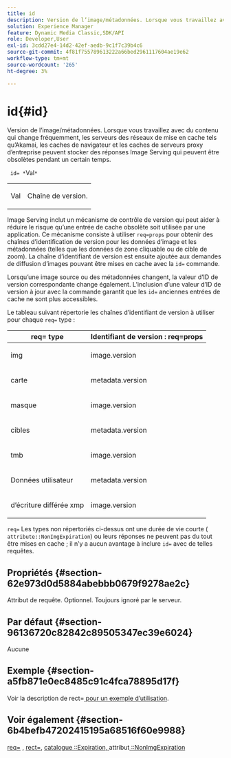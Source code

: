 ```yaml
---
title: id
description: Version de l’image/métadonnées. Lorsque vous travaillez avec du contenu qui change fréquemment, les serveurs des réseaux de mise en cache tels qu’Akamai, les caches de navigateur et les caches de serveurs proxy d’entreprise peuvent stocker des réponses Image Serving qui peuvent être obsolètes pendant un certain temps.
solution: Experience Manager
feature: Dynamic Media Classic,SDK/API
role: Developer,User
exl-id: 3cdd27e4-14d2-42ef-aedb-9c1f7c39b4c6
source-git-commit: 4f81f755789613222a66bed2961117604ae19e62
workflow-type: tm+mt
source-wordcount: '265'
ht-degree: 3%

---
```


# id{#id}

Version de l’image/métadonnées. Lorsque vous travaillez avec du contenu qui change fréquemment, les serveurs des réseaux de mise en cache tels qu’Akamai, les caches de navigateur et les caches de serveurs proxy d’entreprise peuvent stocker des réponses Image Serving qui peuvent être obsolètes pendant un certain temps.

` id= *`Val`*`

<table id="simpletable_3A6EBDA15B004636804E1ACEF952479A"> 
 <tr class="strow"> 
  <td class="stentry"> <p> <span class="codeph"><span class="varname"> Val </span> </span> </p> </td> 
  <td class="stentry"> <p>Chaîne de version. </p> </td> 
 </tr> 
</table>

Image Serving inclut un mécanisme de contrôle de version qui peut aider à réduire le risque qu’une entrée de cache obsolète soit utilisée par une application. Ce mécanisme consiste à utiliser `req=props` pour obtenir des chaînes d’identification de version pour les données d’image et les métadonnées (telles que les données de zone cliquable ou de cible de zoom). La chaîne d’identifiant de version est ensuite ajoutée aux demandes de diffusion d’images pouvant être mises en cache avec la `id=` commande.

Lorsqu’une image source ou des métadonnées changent, la valeur d’ID de version correspondante change également. L’inclusion d’une valeur d’ID de version à jour avec la commande garantit que les `id=` anciennes entrées de cache ne sont plus accessibles.

Le tableau suivant répertorie les chaînes d’identifiant de version à utiliser pour chaque `req=` type :

<table id="table_AE39BEBE18864880BBBF1C4F16785E2D"> 
 <thead> 
  <tr> 
   <th class="entry"> <b> req= type</b> </th> 
   <th class="entry"> <b> Identifiant de version : req=props</b> </th> 
  </tr> 
 </thead>
 <tbody> 
  <tr> 
   <td> <p> img </p> </td> 
   <td> <p> image.version </p> </td> 
  </tr> 
  <tr> 
   <td> <p> carte </p> </td> 
   <td> <p> metadata.version </p> </td> 
  </tr> 
  <tr> 
   <td> <p> masque </p> </td> 
   <td> <p> image.version </p> </td> 
  </tr> 
  <tr> 
   <td> <p> cibles </p> </td> 
   <td> <p> metadata.version </p> </td> 
  </tr> 
  <tr> 
   <td> <p> tmb </p> </td> 
   <td> <p> image.version </p> </td> 
  </tr> 
  <tr> 
   <td> <p> Données utilisateur </p> </td> 
   <td> <p> metadata.version </p> </td> 
  </tr> 
  <tr> 
   <td> <p> d’écriture différée xmp </p> </td> 
   <td> <p> image.version </p> </td> 
  </tr> 
 </tbody> 
</table>

`req=` Les types non répertoriés ci-dessus ont une durée de vie courte ( `attribute::NonImgExpiration`) ou leurs réponses ne peuvent pas du tout être mises en cache ; il n’y a aucun avantage à inclure `id=` avec de telles requêtes.

## Propriétés {#section-62e973d0d5884abebbb0679f9278ae2c}

Attribut de requête. Optionnel. Toujours ignoré par le serveur.

## Par défaut {#section-96136720c82842c89505347ec39e6024}

Aucune

## Exemple {#section-a5fb871e0ec8485c91c4fca78895d17f}

Voir la description de rect=[ pour un exemple d’utilisation](../../../../../is-api/http-ref/image-serving-api-ref/c-http-protocol-reference/c-command-reference/r-rect.md#reference-520b90d30b4c4b4692a723e4df6adaf3).

## Voir également {#section-6b4befb47202415195a68516f60e9988}

[req=](../../../../../is-api/http-ref/image-serving-api-ref/c-http-protocol-reference/c-command-reference/r-req/r-req.md#reference-907cdb4a97034db7ad94695f25552e76) , [rect=](../../../../../is-api/http-ref/image-serving-api-ref/c-http-protocol-reference/c-command-reference/r-rect.md#reference-520b90d30b4c4b4692a723e4df6adaf3), [catalogue ::Expiration, ](../../../../../is-api/image-catalog/image-serving-api-ref/c-image-catalog-reference/c-image-svg-data-reference/c-image-data-reference/r-expiration-cat.md#reference-a7afd668ecbb4d2da65d86259aa6a28a)attribut[ ::NonImgExpiration](../../../../../is-api/image-catalog/image-serving-api-ref/c-image-catalog-reference/c-attributes-reference/r-nonimgexpiration.md#reference-a8066cd0d24b4ea98100ade4821f1f9d)
